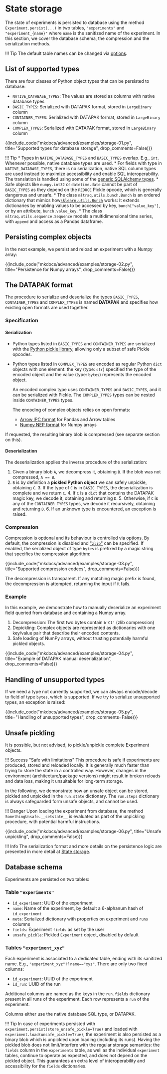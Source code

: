 # State storage


The state of experiments is persisted to database using the method `Experiment.persist(...)` in two tables, `"experiments"` and `"experiment_{name}"` where `name` is the sanitized name of the experiment. In this section, we cover the database schema, the compression and the serialization methods.

!!! Tip
    The default table names can be changed via [options](./options.md).


## List of supported types

There are four classes of Python object types that can be persisted to database:

* `NATIVE_DATABASE_TYPES`: The values are stored as columns with native database types
* `BASIC_TYPES`: Serialized with DATAPAK format, stored in `LargeBinary` column
* `CONTAINER_TYPES`: Serialized with DATAPAK format, stored in `LargeBinary` column
* `COMPLEX_TYPES`: Serialized with DATAPAK format, stored in `LargeBinary` column

{{include_code("mkdocs/advanced/examples/storage-01.py", title="Supported types for database storage", 
drop_comments=False)}}

!!! Tip
    * Types in `NATIVE_DATABASE_TYPES` and `BASIC_TYPES` overlap. E.g., `int`. Whenever possible, native database types are used.
    * For fields with type in `NATIVE_DATABASE_TYPES`, there is no serialization, native SQL column types are used instead to maximize accessibility and enable SQL interoperability. The translation is handled using some of the [generic SQLAlchemy types](https://docs.sqlalchemy.org/en/20/core/type_basics.html#generic-camelcase-types).
    * Safe objects like `numpy.int32` or `datetime.date` cannot be part of `BASIC_TYPES` as they 
    depend on the `REDUCE` Pickle opcode, which is generally dangerous and unsafe.
    * The class `mltraq.utils.bunch.Bunch` is an ordered dictionary that mimics how[`sklearn.utils.Bunch`](https://scikit-learn.org/stable/modules/generated/sklearn.utils.Bunch.html) works: It extends dictionaries by enabling values to be accessed by key, `bunch["value_key"]`, or by an attribute, `bunch.value_key`.
    * The class `mltraq.utils.sequence.Sequence` models a multidimensional time series, with `append` and access as a Pandas dataframe.

## Persisting complex objects

In the next example, we persist and reload an experiment with a Numpy array:

{{include_code("mkdocs/advanced/examples/storage-02.py", title="Persistence for Numpy arrays", drop_comments=False)}}

## The DATAPAK format

The procedure to serialize and deserialize the types `BASIC_TYPES`, `CONTAINER_TYPES` and `COMPLEX_TYPES` is named **DATAPAK** and specifies how existing open formats are used together.

### Specification

#### Serialization

* Python types listed in `BASIC_TYPES` and `CONTAINER_TYPES` are serialized with the [Python pickle library](https://docs.python.org/3/library/pickle.html), allowing only a subset of safe Pickle opcodes.

* Python types listed in  `COMPLEX_TYPES` are encoded as regular Python `dict` objects with one element: the key (type: `str`) specified the type of the encoded object and the value (type: `bytes`) represents the encoded object.  

    An encoded complex type uses `CONTAINER_TYPES` and `BASIC_TYPES`, and it can be serialized with Pickle. The `COMPLEX_TYPES` types can be nested inside `CONTAINER_TYPES` types.

    The encoding of complex objects relies on open formats:

    * [Arrow IPC format](https://arrow.apache.org/docs/python/ipc.html) for Pandas and Arrow tables
    * [Numpy NEP format](https://github.com/numpy/numpy/blob/main/doc/neps/nep-0001-npy-format.rst) for Numpy arrays

If requested, the resulting binary blob is compressed (see separate section on this).

#### Deserialization

The deserialization applies the inverse procedure of the serialization:

1. Given a binary blob `A`, we decompress it, obtaining `B`. If the blob was not compressed, `A == B`.
2. `B` is by definition a **pickled Python object** we can safely unpickle, obtaining `C`. 
    3. If the type of `C` is in `BASIC_TYPES`, the deserialization is complete and we return `C`.
    4. If `C` is a `dict` that contains the DATAPAK magic key, we decode it, obtaining and returning `D`.
    5. Otherwise, if `C` is any of the `CONTAINER_TYPES` types, we decode it recursively, obtaining and returning `D`.
    6. If an unknown type is encountered, an exception is raised.

### Compression

Compression is optional and its behaviour is controlled via [options](./options.md).
By default, the compression is disabled and ["`zlib`"](https://docs.python.org/3/library/zlib.html) can be specified.
If enabled, the serialized object of type `bytes` is prefixed by a magic string that specifies the compression algorithm:

{{include_code("mkdocs/advanced/examples/storage-03.py", title="Supported compression codecs", 
drop_comments=False)}}

The decompression is transparent.
If any matching magic prefix is found, the decompression is attempted, returning the input if it fails.

### Example

In this example, we demonstrate how to manually deserialize an experiment field queried from database and containing a Numpy array.

1. Decompression: The first two bytes contain `b'C1'` (zlib compression)
2. Depickling: Complex objects are represented as dictionaries with one key/value pair that describe their encoded contents.
3. Safe loading of NumPy arrays, without trusting potentially harmful pickled objects.

{{include_code("mkdocs/advanced/examples/storage-04.py", title="Example of DATAPAK manual deserialization", drop_comments=False)}}

## Handling of unsupported types

If we need a type not currently supported, we can always encode/decode to field of type `bytes`,
which is supported. If we try to serialize unsupported types, an exception is raised:

{{include_code("mkdocs/advanced/examples/storage-05.py", title="Handling of unsupported types", drop_comments=False)}}


## Unsafe pickling

It is possible, but not advised, to pickle/unpickle complete Experiment objects.

!!! Success "Safe with limitations"
    This procedure is safe if experiments are produced, stored and reloaded locally.
    It is generally much faster than trying to store the state in a controlled way.
    However, changes in the environment (architecture/package versions) might result
    in broken reloads and data loss, making it unsuitable for long-term storage.

In the following, we demonstrate how an unsafe object can be stored, pickled and unpickled in the `run.state` dictionary. The `run.steps` dictionary is always safeguarded form unsafe objects, and cannot be used.

!!! Danger
    Upon loading the experiment from database, the method `SomethingUnsafe.__setstate__` is evaluated as part of the unpickling procedure, with potential harmful instructions.

{{include_code("mkdocs/advanced/examples/storage-06.py", title="Unsafe unpickling", drop_comments=False)}}

!!! Info
    The serialization format and more details on the persistence logic are presented in more detail at [State storage](../advanced/storage.md).


## Database schema

Experiments are persisted on two tables:

### Table `"experiments"`

* `id_experiment`: UUID of the experiment
* `name`: Name of the experiment, by default a 6-alphanum hash of `id_experiment`
* `meta`: Serialized dictionary with properties on experiment and `runs` columns
* `fields`: Experiment `fields` as set by the user
* `unsafe_pickle`: Pickled `Experiment` object, disabled by default

### Tables `"experiment_xyz"`

Each experiment is associated to a dedicated table, ending with its sanitized name. E.g., `"experiment_xyz"` if `name=="xyz"`. There are only two fixed columns:

* `id_experiment`: UUID of the experiment
* `id_run`: UUID of the run

Additional columns are named as the keys in the `run.fields` dictionary present in all runs of the experiment.
Each row represents a `run` of the experiment.

Columns either use the native database SQL type, or DATAPAK.

!!! Tip
    In case of experiments persisted with `experiment.persist(store_unsafe_pickle=True)` and loaded with `experiment.load(unsafe_pickle=True)`, the experiment is also persisted as a binary blob which is unpickled upon loading (including its runs). Having the pickled blob does not limit/interfere with the regular storage semantics: the `fields` column in the `experiments` table, as well as the individual `experiment` tables, continue to operate as expected, and does not depend on the pickled object. This guarantees an extra level of interoperability and accessibility for the `fields` dictionaries.


